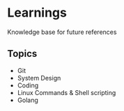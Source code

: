# Learnings

Knowledge base for future references

## Topics

* Git
* System Design
* Coding
* Linux Commands & Shell scripting
* Golang